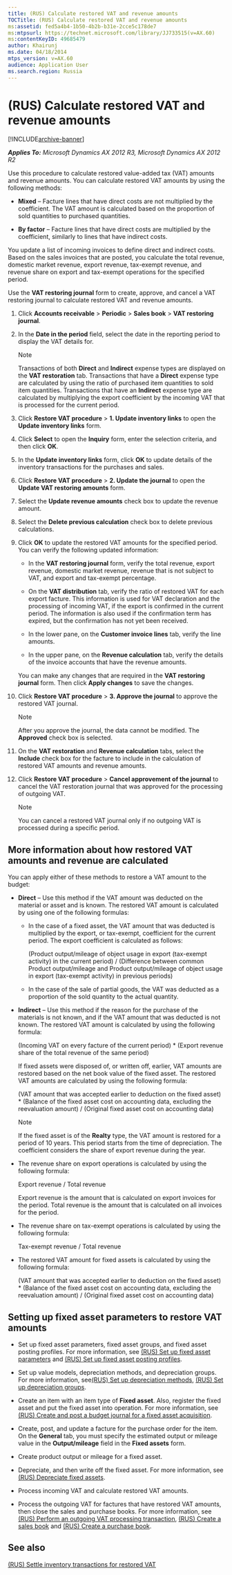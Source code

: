```yaml
---
title: (RUS) Calculate restored VAT and revenue amounts
TOCTitle: (RUS) Calculate restored VAT and revenue amounts
ms:assetid: fed5a4b4-1b50-4b2b-b31e-2cce5c178de7
ms:mtpsurl: https://technet.microsoft.com/library/JJ733515(v=AX.60)
ms:contentKeyID: 49685479
author: Khairunj
ms.date: 04/18/2014
mtps_version: v=AX.60
audience: Application User
ms.search.region: Russia
---
```


# (RUS) Calculate restored VAT and revenue amounts 


[!INCLUDE[archive-banner](includes/archive-banner.md)]


_**Applies To:** Microsoft Dynamics AX 2012 R3, Microsoft Dynamics AX 2012 R2_

Use this procedure to calculate restored value-added tax (VAT) amounts and revenue amounts. You can calculate restored VAT amounts by using the following methods:

  - **Mixed** – Facture lines that have direct costs are not multiplied by the coefficient. The VAT amount is calculated based on the proportion of sold quantities to purchased quantities.

  - **By factor** – Facture lines that have direct costs are multiplied by the coefficient, similarly to lines that have indirect costs.

You update a list of incoming invoices to define direct and indirect costs. Based on the sales invoices that are posted, you calculate the total revenue, domestic market revenue, export revenue, tax-exempt revenue, and revenue share on export and tax-exempt operations for the specified period.

Use the **VAT restoring journal** form to create, approve, and cancel a VAT restoring journal to calculate restored VAT and revenue amounts.

1.  Click **Accounts receivable** \> **Periodic** \> **Sales book** \> **VAT restoring journal**.

2.  In the **Date in the period** field, select the date in the reporting period to display the VAT details for.
    

    > [!NOTE]
    > <P>Transactions of both <STRONG>Direct</STRONG> and <STRONG>Indirect</STRONG> expense types are displayed on the <STRONG>VAT restoration</STRONG> tab. Transactions that have a <STRONG>Direct</STRONG> expense type are calculated by using the ratio of purchased item quantities to sold item quantities. Transactions that have an <STRONG>Indirect</STRONG> expense type are calculated by multiplying the export coefficient by the incoming VAT that is processed for the current period.</P>



3.  Click **Restore VAT procedure** \> **1. Update inventory links** to open the **Update inventory links** form.

4.  Click **Select** to open the **Inquiry** form, enter the selection criteria, and then click **OK**.

5.  In the **Update inventory links** form, click **OK** to update details of the inventory transactions for the purchases and sales.

6.  Click **Restore VAT procedure** \> **2. Update the journal** to open the **Update VAT restoring amounts** form.

7.  Select the **Update revenue amounts** check box to update the revenue amount.

8.  Select the **Delete previous calculation** check box to delete previous calculations.

9.  Click **OK** to update the restored VAT amounts for the specified period. You can verify the following updated information:
    
      - In the **VAT restoring journal** form, verify the total revenue, export revenue, domestic market revenue, revenue that is not subject to VAT, and export and tax-exempt percentage.
    
      - On the **VAT distribution** tab, verify the ratio of restored VAT for each export facture. This information is used for VAT declaration and the processing of incoming VAT, if the export is confirmed in the current period. The information is also used if the confirmation term has expired, but the confirmation has not yet been received.
    
      - In the lower pane, on the **Customer invoice lines** tab, verify the line amounts.
    
      - In the upper pane, on the **Revenue calculation** tab, verify the details of the invoice accounts that have the revenue amounts.
    
    You can make any changes that are required in the **VAT restoring journal** form. Then click **Apply changes** to save the changes.

10. Click **Restore VAT procedure** \> **3. Approve the journal** to approve the restored VAT journal.
    

    > [!NOTE]
    > <P>After you approve the journal, the data cannot be modified. The <STRONG>Approved</STRONG> check box is selected.</P>



11. On the **VAT restoration** and **Revenue calculation** tabs, select the **Include** check box for the facture to include in the calculation of restored VAT amounts and revenue amounts.

12. Click **Restore VAT procedure** \> **Cancel approvement of the journal** to cancel the VAT restoration journal that was approved for the processing of outgoing VAT.
    

    > [!NOTE]
    > <P>You can cancel a restored VAT journal only if no outgoing VAT is processed during a specific period.</P>



## More information about how restored VAT amounts and revenue are calculated

You can apply either of these methods to restore a VAT amount to the budget:

  - **Direct** – Use this method if the VAT amount was deducted on the material or asset and is known. The restored VAT amount is calculated by using one of the following formulas:
    
      - In the case of a fixed asset, the VAT amount that was deducted is multiplied by the export, or tax-exempt, coefficient for the current period. The export coefficient is calculated as follows:
        
        (Product output/mileage of object usage in export (tax-exempt activity) in the current period) / (Difference between common Product output/mileage and Product output/mileage of object usage in export (tax-exempt activity) in previous periods)
    
      - In the case of the sale of partial goods, the VAT was deducted as a proportion of the sold quantity to the actual quantity.

  - **Indirect** – Use this method if the reason for the purchase of the materials is not known, and if the VAT amount that was deducted is not known. The restored VAT amount is calculated by using the following formula:
    
    (Incoming VAT on every facture of the current period) \* (Export revenue share of the total revenue of the same period)
    
    If fixed assets were disposed of, or written off, earlier, VAT amounts are restored based on the net book value of the fixed asset. The restored VAT amounts are calculated by using the following formula:
    
    (VAT amount that was accepted earlier to deduction on the fixed asset) \* (Balance of the fixed asset cost on accounting data, excluding the reevaluation amount) / (Original fixed asset cost on accounting data)
    

    > [!NOTE]
    > <P>If the fixed asset is of the <STRONG>Realty</STRONG> type, the VAT amount is restored for a period of 10 years. This period starts from the time of depreciation. The coefficient considers the share of export revenue during the year.</P>



  - The revenue share on export operations is calculated by using the following formula:
    
    Export revenue / Total revenue
    
    Export revenue is the amount that is calculated on export invoices for the period. Total revenue is the amount that is calculated on all invoices for the period.

  - The revenue share on tax-exempt operations is calculated by using the following formula:
    
    Tax-exempt revenue / Total revenue

  - The restored VAT amount for fixed assets is calculated by using the following formula:
    
    (VAT amount that was accepted earlier to deduction on the fixed asset) \* (Balance of the fixed asset cost on accounting data, excluding the reevaluation amount) / (Original fixed asset cost on accounting data)

## Setting up fixed asset parameters to restore VAT amounts

  - Set up fixed asset parameters, fixed asset groups, and fixed asset posting profiles. For more information, see [(RUS) Set up fixed asset parameters](rus-set-up-fixed-asset-parameters.md) and [(RUS) Set up fixed asset posting profiles](rus-set-up-fixed-asset-posting-profiles.md).

  - Set up value models, depreciation methods, and depreciation groups. For more information, see[(RUS) Set up depreciation methods](rus-set-up-depreciation-methods.md), [(RUS) Set up depreciation groups](rus-set-up-depreciation-groups.md).

  - Create an item with an item type of **Fixed asset**. Also, register the fixed asset and put the fixed asset into operation. For more information, see [(RUS) Create and post a budget journal for a fixed asset acquisition](rus-create-and-post-a-budget-journal-for-a-fixed-asset-acquisition.md).

  - Create, post, and update a facture for the purchase order for the item. On the **General** tab, you must specify the estimated output or mileage value in the **Output/mileage** field in the **Fixed assets** form.

  - Create product output or mileage for a fixed asset.

  - Depreciate, and then write off the fixed asset. For more information, see [(RUS) Depreciate fixed assets](rus-depreciate-fixed-assets.md).

  - Process incoming VAT and calculate restored VAT amounts.

  - Process the outgoing VAT for factures that have restored VAT amounts, then close the sales and purchase books. For more information, see [(RUS) Perform an outgoing VAT processing transaction](rus-perform-an-outgoing-vat-processing-transaction.md), [(RUS) Create a sales book](rus-create-a-sales-book.md) and [(RUS) Create a purchase book](rus-create-a-purchase-book.md).

## See also

[(RUS) Settle inventory transactions for restored VAT](rus-settle-inventory-transactions-for-restored-vat.md)

  


